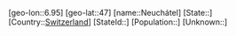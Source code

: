 ﻿---
location: [47,6.95]
type: City
tags:
- geo/City


SpocWebEntityId: 32802
isDeleted: false
confidential: public

---
[geo-lon::6.95]
[geo-lat::47]
[name::Neuchátel]
[State::]
[Country::[Switzerland](geo/Continent/Europe/Switzerland.md)]
[StateId::]
[Population::]
[Unknown::]

